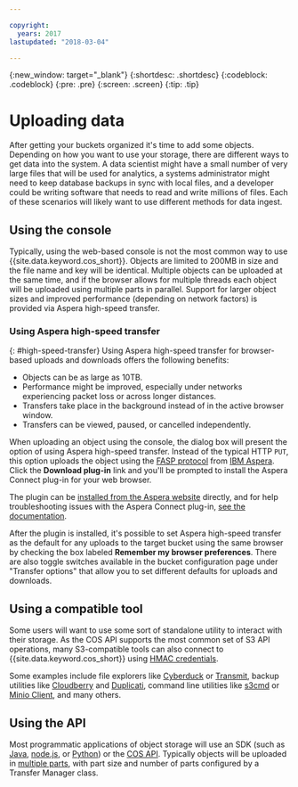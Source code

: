 ```yaml
---

copyright:
  years: 2017
lastupdated: "2018-03-04"

---
```

{:new_window: target="_blank"}
{:shortdesc: .shortdesc}
{:codeblock: .codeblock}
{:pre: .pre}
{:screen: .screen}
{:tip: .tip}

# Uploading data

After getting your buckets organized it's time to add some objects.  Depending on how you want to use your storage, there are different ways to get data into the system. A data scientist might have a small number of very large files that will be used for analytics, a systems administrator might need to keep database backups in sync with local files, and a developer could be writing software that needs to read and write millions of files. Each of these scenarios will likely want to use different methods for data ingest.

## Using the console

Typically, using the web-based console is not the most common way to use {{site.data.keyword.cos_short}}.  Objects are limited to 200MB in size and the file name and key will be identical.  Multiple objects can be uploaded at the same time, and if the browser allows for multiple threads each object will be uploaded using multiple parts in parallel. Support for larger object sizes and improved performance (depending on network factors) is provided via Aspera high-speed transfer.

### Using Aspera high-speed transfer
{: #high-speed-transfer}
Using Aspera high-speed transfer for browser-based uploads and downloads offers the following benefits:

* Objects can be as large as 10TB.
* Performance might be improved, especially under networks experiencing packet loss or across longer distances.
* Transfers take place in the background instead of in the active browser window.
* Transfers can be viewed, paused, or cancelled independently.

When uploading an object using the console, the dialog box will present the option of using Aspera high-speed transfer.  Instead of the typical HTTP `PUT`, this option uploads the object using the [FASP protocol](http://asperasoft.com/technology/transport/fasp/) from [IBM Aspera](https://www.ibm.com/cloud/high-speed-data-transfer). Click the **Download plug-in** link and you'll be prompted to install the Aspera Connect plug-in for your web browser.

The plugin can be [installed from the Aspera website](http://downloads.asperasoft.com/connect2/) directly, and for help troubleshooting issues with the Aspera Connect plug-in, [see the documentation](http://downloads.asperasoft.com/en/documentation/8).  

After the plugin is installed, it's possible to set Aspera high-speed transfer as the default for any uploads to the target bucket using the same browser by checking the box labeled **Remember my browser preferences**. There are also toggle switches available in the bucket configuration page under "Transfer options" that allow you to set different defaults for uploads and downloads.

## Using a compatible tool

Some users will want to use some sort of standalone utility to interact with their storage.  As the COS API supports the most common set of S3 API operations, many S3-compatible tools can also connect to {{site.data.keyword.cos_short}} using [HMAC credentials](/docs/services/cloud-object-storage/hmac/credentials.html).

Some examples include file explorers like [Cyberduck](https://cyberduck.io/) or [Transmit](https://panic.com/transmit/), backup utilities like [Cloudberry](https://www.cloudberrylab.com/) and [Duplicati](https://www.duplicati.com/), command line utilities like [s3cmd](https://github.com/s3tools/s3cmd) or [Minio Client](https://github.com/minio/mc), and many others.

## Using the API

Most programmatic applications of object storage will use an SDK (such as [Java](/docs/services/cloud-object-storage/libraries/java.html), [node.js](/docs/services/cloud-object-storage/libraries/node.html), or [Python](/docs/services/cloud-object-storage/libraries/python.html)) or the [COS API](/docs/services/cloud-object-storage/api-reference/about-compatibility-api.html). Typically objects will be uploaded in [multiple parts](/docs/services/cloud-object-storage/basics/multipart.html), with part size and number of parts configured by a Transfer Manager class.
